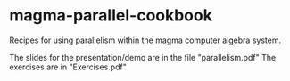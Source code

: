 # magma-parallel-cookbook
Recipes for using parallelism within the magma computer algebra system.

The slides for the presentation/demo are in the file "parallelism.pdf"
The exercises are in "Exercises.pdf"
